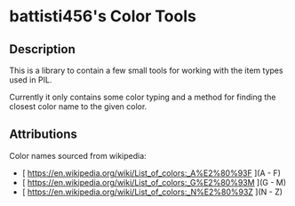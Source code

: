 # battisti456's Color Tools

## Description

This is a library to contain a few small tools for working with the item types used in PIL.

Currently it only contains some color typing and a method for finding the closest color name to the given color.

## Attributions

Color names sourced from wikipedia:
 - [ https://en.wikipedia.org/wiki/List_of_colors:_A%E2%80%93F ](A - F) 
 - [ https://en.wikipedia.org/wiki/List_of_colors:_G%E2%80%93M ](G - M) 
 - [ https://en.wikipedia.org/wiki/List_of_colors:_N%E2%80%93Z ](N - Z) 
